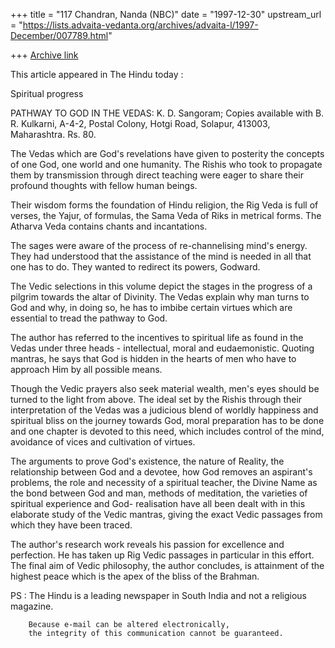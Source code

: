 +++
title = "117 Chandran, Nanda (NBC)"
date = "1997-12-30"
upstream_url = "https://lists.advaita-vedanta.org/archives/advaita-l/1997-December/007789.html"

+++
[Archive link](https://lists.advaita-vedanta.org/archives/advaita-l/1997-December/007789.html)

This article appeared in The Hindu today :

Spiritual progress

PATHWAY TO GOD IN THE VEDAS: K. D. Sangoram; Copies available with B. R.
Kulkarni, A-4-2, Postal Colony, Hotgi Road, Solapur, 413003, Maharashtra.
Rs. 80.

The Vedas which are God's revelations have given to posterity the concepts
of one God, one world and one humanity. The Rishis who took to propagate
them by transmission through direct teaching were eager to share their
profound thoughts with fellow human beings.

Their wisdom forms the foundation of Hindu religion, the Rig Veda is full of
verses, the Yajur, of formulas, the Sama Veda of Riks in metrical forms. The
Atharva Veda contains chants and incantations.

The sages were aware of the process of re-channelising mind's energy. They
had understood that the assistance of the mind is needed in all that one has
to do. They wanted to redirect its powers, Godward.

The Vedic selections in this volume depict the stages in the progress of a
pilgrim towards the altar of Divinity. The Vedas explain why man turns to
God and why, in doing so, he has to imbibe certain virtues which are
essential to tread the pathway to God.

The author has referred to the incentives to spiritual life as found in the
Vedas under three heads - intellectual, moral and eudaemonistic. Quoting
mantras, he says that God is hidden in the hearts of men who have to
approach Him by all possible means.

Though the Vedic prayers also seek material wealth, men's eyes should be
turned to the light from above. The ideal set by the Rishis through their
interpretation of the Vedas was a judicious blend of worldly happiness and
spiritual bliss on the journey towards God, moral preparation has to be done
and one chapter is devoted to this need, which includes control of the mind,
avoidance of vices and cultivation of virtues.

The arguments to prove God's existence, the nature of Reality, the
relationship between God and a devotee, how God removes an aspirant's
problems, the role and necessity of a spiritual teacher, the Divine Name as
the bond between God and man, methods of meditation, the varieties of
spiritual experience and God- realisation have all been dealt with in this
elaborate study of the Vedic mantras, giving the exact Vedic passages from
which they have been traced.

The author's research work reveals his passion for excellence and
perfection. He has taken up Rig Vedic passages in particular in this effort.
The final aim of Vedic philosophy, the author concludes, is attainment of
the highest peace which is the apex of the bliss of the Brahman.

PS : The Hindu is a leading newspaper in South India and not a religious
magazine.

        Because e-mail can be altered electronically,
        the integrity of this communication cannot be guaranteed.

